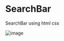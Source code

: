 # SearchBar
SearchBar using html css


![image](https://github.com/chandrasudiksha/SearchBar/assets/116143966/5df4aeb9-69bf-4fb6-9863-da5cf2b74b15)
